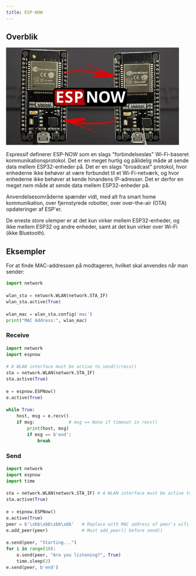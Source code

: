 ```yaml
---
title: ESP-NOW
---
```


## Overblik

![espnow](images/espnow.jpg)

Espressif definerer ESP-NOW som en slags "forbindelsesløs" Wi-Fi-baseret kommunikationsprotokol. Det er en meget hurtig og pålidelig måde at sende data mellem ESP32-enheder på. Det er en slags "broadcast" protokol, hvor enhederne ikke behøver at være forbundet til et Wi-Fi-netværk, og hvor enhederne ikke behøver at kende hinandens IP-adresser. Det er derfor en meget nem måde at sende data mellem ESP32-enheder på.

Anvendelsesområderne spænder vidt, med alt fra smart home kommunikation, over fjernstyrede robotter, over over-the-air (OTA) opdateringer af ESP'er.

De eneste store ulemper er at det kun virker mellem ESP32-enheder, og ikke mellem ESP32 og andre enheder, samt at det kun virker over Wi-Fi (ikke Bluetooth).

## Eksempler

For at finde MAC-addressen på modtageren, hvilket skal anvendes når man sender:

```python
import network

wlan_sta = network.WLAN(network.STA_IF)
wlan_sta.active(True)

wlan_mac = wlan_sta.config('mac')
print("MAC Address:", wlan_mac)
```

### Receive

```python
import network
import espnow

# A WLAN interface must be active to send()/recv()
sta = network.WLAN(network.STA_IF)
sta.active(True)

e = espnow.ESPNow()
e.active(True)

while True:
    host, msg = e.recv()
    if msg:             # msg == None if timeout in recv()
        print(host, msg)
        if msg == b'end':
            break
```

### Send

```python
import network
import espnow
import time

sta = network.WLAN(network.STA_IF) # A WLAN interface must be active to send()/recv()
sta.active(True)

e = espnow.ESPNow()
e.active(True)
peer = b'\xbb\xbb\xbb\xbb'   # Replace with MAC address of peer's wifi interface
e.add_peer(peer)             # Must add_peer() before send()

e.send(peer, "Starting...")
for i in range(10):
    e.send(peer, "Are you listening?", True)
    time.sleep(2)
e.send(peer, b'end')
```
